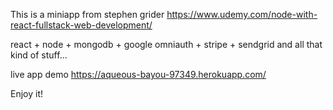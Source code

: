 This is a miniapp from stephen grider
https://www.udemy.com/node-with-react-fullstack-web-development/

react + node + mongodb + google omniauth + stripe + sendgrid and all that kind
of stuff...

live app demo https://aqueous-bayou-97349.herokuapp.com/

Enjoy it!
